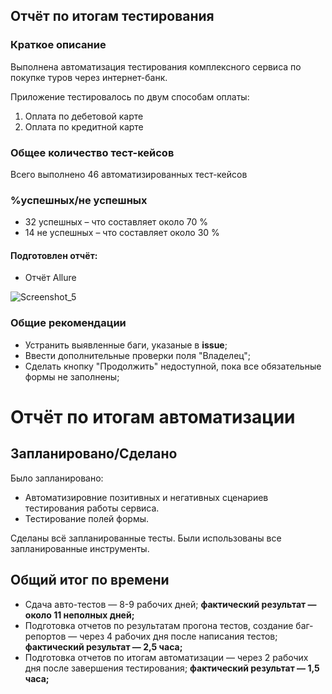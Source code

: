 ## Отчёт по итогам тестирования

### Краткое описание

Выполнена автоматизация тестирования комплексного сервиса по покупке туров через интернет-банк.

Приложение тестировалось по двум способам оплаты:
1. Оплата по дебетовой карте
2. Оплата по кредитной карте

### Общее количество тест-кейсов
Всего выполнено 46 автоматизированных тест-кейсов

### %успешных/не успешных
* 32 успешных – что составляет около 70 %
* 14 не успешных – что составляет около 30 %

#### Подготовлен отчёт:
* Отчёт Allure
  
![Screenshot_5](https://github.com/user-attachments/assets/0e74686c-0e24-45ac-8af2-761d290382cb)

### Общие рекомендации
* Устранить выявленные баги, указаные в **issue**;
* Ввести дополнительные проверки поля "Владелец";
* Сделать кнопку "Продолжить" недоступной, пока все обязательные формы не заполнены;

# Отчёт по итогам автоматизации

## Запланировано/Сделано
Было запланировано:
* Автоматизировние позитивных и негативных сценариев тестирования работы сервиса.
* Тестирование полей формы.

Сделаны всё запланированные тесты.
Были использованы все запланированные инструменты.

## Общий итог по времени
* Сдача авто-тестов — 8-9 рабочих дней; **фактический результат — около 11 неполных дней;**
* Подготовка отчетов по результатам прогона тестов, создание баг-репортов — через 4 рабочих дня после написания тестов; **фактический результат — 2,5 часа;**
* Подготовка отчетов по итогам автоматизации — через 2 рабочих дня после завершения тестирования; **фактический результат — 1,5 часа;**
